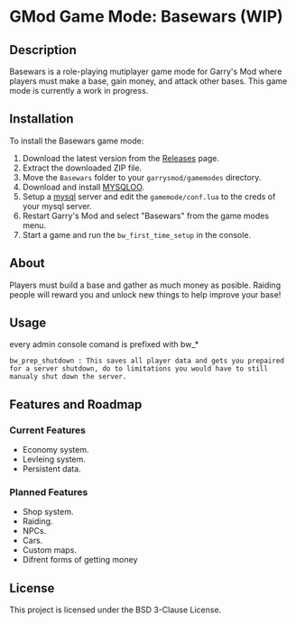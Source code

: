 # GMod Game Mode: Basewars (WIP)

## Description

Basewars is a role-playing mutiplayer game mode for Garry's Mod where players must make a base, gain money, and attack other bases. This game mode is currently a work in progress.

## Installation

To install the Basewars game mode:

1. Download the latest version from the [Releases](https://github.com/lukas-hines/basewars/releases) page.
2. Extract the downloaded ZIP file.
3. Move the `Basewars` folder to your `garrysmod/gamemodes` directory.
4. Download and install [MYSQLOO](https://github.com/FredyH/MySQLOO/).
5. Setup a [mysql](https://www.mysql.com/) server and edit the `gamemode/conf.lua` to the creds of your mysql server.
6. Restart Garry's Mod and select "Basewars" from the game modes menu.
7. Start a game and run the `bw_first_time_setup` in the console.

## About

Players must build a base and gather as much money as posible. Raiding people will reward you and unlock new things to help improve your base!

## Usage

every admin console comand is prefixed with bw_*
```
bw_prep_shutdown : This saves all player data and gets you prepaired for a server shutdown, do to limitations you would have to still manualy shut down the server.
```

## Features and Roadmap

### Current Features

- Economy system.
- Levleing system.
- Persistent data.

### Planned Features

- Shop system.
- Raiding.
- NPCs.
- Cars.
- Custom maps.
- Difrent forms of getting money

## License

This project is licensed under the BSD 3-Clause License.
